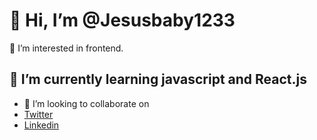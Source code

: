# 👋 Hi, I’m @Jesusbaby1233
 👀 I’m interested in frontend. 
 
## 🌱 I’m currently learning javascript and React.js
- 💞️ I’m looking to collaborate on 
- [Twitter](https://twitter.com/jesusbaby0910)
- [Linkedin](www.linkedin.com/in/oluwakemi-olanipekun)
<!---
Jesusbaby1233/Jesusbaby1233 is a ✨ special ✨ repository because its `README.md` (this file) appears on your GitHub profile.
You can click the Preview link to take a look at your changes.
--->
